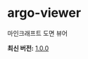 # argo-viewer
마인크래프트 도면 뷰어

**최신 버전:** [1.0.0](https://github.com/jebibot/argo-viewer/releases/tag/1.0.0)
